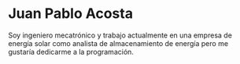 # Juan Pablo Acosta

Soy ingeniero mecatrónico y trabajo actualmente en una empresa de energía solar como analista de almacenamiento de energía pero me gustaría dedicarme a la programación.